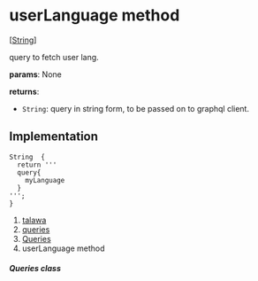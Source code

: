 
<div>

# userLanguage method

</div>


[[String](https://api.flutter.dev/flutter/dart-core/String-class.html)]




query to fetch user lang.

**params**: None

**returns**:

-   `String`: query in string form, to be passed on to graphql client.



## Implementation

``` language-dart
String  {
  return '''
  query{
    myLanguage
  }
''';
}
```







1.  [talawa](../../index.html)
2.  [queries](../../utils_queries/)
3.  [Queries](../../utils_queries/Queries-class.html)
4.  userLanguage method

##### Queries class







